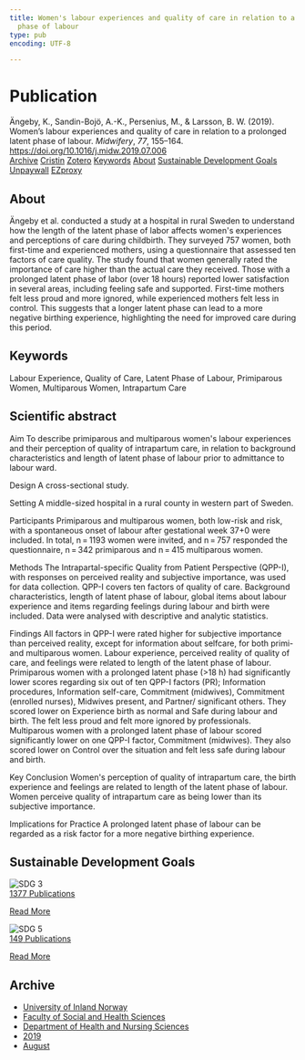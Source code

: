 ```yaml
---
title: Women's labour experiences and quality of care in relation to a prolonged latent
  phase of labour
type: pub
encoding: UTF-8

---
```

<h1>Publication</h1>
<article id="csl-bib-container-TI5JKAK9" class="csl-bib-container">
  <div class="csl-bib-body"> <div class="csl-entry">Ängeby, K., Sandin-Bojö, A.-K., Persenius, M., &#38; Larsson, B. W. (2019). Women’s labour experiences and quality of care in relation to a prolonged latent phase of labour. <i>Midwifery</i>, <i>77</i>, 155–164. <a href="https://doi.org/10.1016/j.midw.2019.07.006">https://doi.org/10.1016/j.midw.2019.07.006</a></div> </div>
  <div class="csl-bib-buttons">
    <a href="#taxonomy-article-TI5JKAK9" alt="archive" class="csl-bib-button">Archive</a>
    <a href="https://app.cristin.no/results/show.jsf?id=1719246" alt="Cristin" class="csl-bib-button">Cristin</a>
    <a href="http://zotero.org/groups/5881554/items/TI5JKAK9" alt="Zotero" class="csl-bib-button">Zotero</a>
    <a href="#keywords-article-TI5JKAK9" alt="keywords" class="csl-bib-button">Keywords</a>
    <a href="#about-article-TI5JKAK9" alt="about_pub" class="csl-bib-button">About</a>
    <a href="#sdg-article-TI5JKAK9" alt="sdg" class="csl-bib-button">Sustainable Development Goals</a>
    <a href="https://doi.org/10.1016/j.midw.2019.07.006" alt="Unpaywall" class="csl-bib-button">Unpaywall</a>
    <a href="https://doi.org/10.1016/j.midw.2019.07.006" alt="EZproxy" class="csl-bib-button">EZproxy</a>
  </div>
  <div id="csl-bib-meta-container-TI5JKAK9"></div>
</article>
<div id="csl-bib-meta-TI5JKAK9" class="csl-bib-meta">
  <article id="about-article-TI5JKAK9" class="about_pub-article">
    <h1>About</h1>
    Ängeby et al. conducted a study at a hospital in rural Sweden to understand how the length of the latent phase of labor affects women's experiences and perceptions of care during childbirth. They surveyed 757 women, both first-time and experienced mothers, using a questionnaire that assessed ten factors of care quality. The study found that women generally rated the importance of care higher than the actual care they received. Those with a prolonged latent phase of labor (over 18 hours) reported lower satisfaction in several areas, including feeling safe and supported. First-time mothers felt less proud and more ignored, while experienced mothers felt less in control. This suggests that a longer latent phase can lead to a more negative birthing experience, highlighting the need for improved care during this period.
  </article>
  <article id="keywords-article-TI5JKAK9" class="keywords-article">
    <h1>Keywords</h1>
    Labour Experience, Quality of Care, Latent Phase of Labour, Primiparous Women, Multiparous Women, Intrapartum Care
  </article>
  <article id="abstract-article-TI5JKAK9" class="abstract-article">
    <h1>Scientific abstract</h1>
    Aim 
To describe primiparous and multiparous women's labour experiences and their perception of quality of intrapartum care, in relation to background characteristics and length of latent phase of labour prior to admittance to labour ward. 
 
Design 
A cross-sectional study. 
 
Setting 
A middle-sized hospital in a rural county in western part of Sweden. 
 
Participants 
Primiparous and multiparous women, both low-risk and risk, with a spontaneous onset of labour after gestational week 37+0 were included. In total, n = 1193 women were invited, and n = 757 responded the questionnaire, n = 342 primiparous and n = 415 multiparous women. 
 
Methods 
The Intrapartal-specific Quality from Patient Perspective (QPP-I), with responses on perceived reality and subjective importance, was used for data collection. QPP-I covers ten factors of quality of care. Background characteristics, length of latent phase of labour, global items about labour experience and items regarding feelings during labour and birth were included. Data were analysed with descriptive and analytic statistics. 
 
Findings 
All factors in QPP-I were rated higher for subjective importance than perceived reality, except for information about selfcare, for both primi- and multiparous women. Labour experience, perceived reality of quality of care, and feelings were related to length of the latent phase of labour. Primiparous women with a prolonged latent phase (>18 h) had significantly lower scores regarding six out of ten QPP-I factors (PR); Information procedures, Information self-care, Commitment (midwives), Commitment (enrolled nurses), Midwives present, and Partner/ significant others. They scored lower on Experience birth as normal and Safe during labour and birth. The felt less proud and felt more ignored by professionals. Multiparous women with a prolonged latent phase of labour scored significantly lower on one QPP-I factor, Commitment (midwives). They also scored lower on Control over the situation and felt less safe during labour and birth. 
 
Key Conclusion 
Women's perception of quality of intrapartum care, the birth experience and feelings are related to length of the latent phase of labour. Women perceive quality of intrapartum care as being lower than its subjective importance. 
 
Implications for Practice 
A prolonged latent phase of labour can be regarded as a risk factor for a more negative birthing experience.
  </article>
  <article id="sdg-article-TI5JKAK9" class="sdg-article">
    <h1>Sustainable Development Goals</h1>
    <div class="sdg-container"><div id="sdg3" class="sdg">
        <img src="{{< params subfolder >}}images/sdg/sdg03_en.png" class="image" alt="SDG 3">
        <div class="sdg-overlay">
          <a href="{{< params subfolder >}}en/archive/?sdg=3#archive" class="sdg-publication-count"><span>1377</span> Publications</a>
          <p><a href="https://sdgs.un.org/goals/goal3" class="sdg-read-more">Read More</a></p>
        </div>
      </div> <div id="sdg5" class="sdg">
        <img src="{{< params subfolder >}}images/sdg/sdg05_en.png" class="image" alt="SDG 5">
        <div class="sdg-overlay">
          <a href="{{< params subfolder >}}en/archive/?sdg=5#archive" class="sdg-publication-count"><span>149</span> Publications</a>
          <p><a href="https://sdgs.un.org/goals/goal5" class="sdg-read-more">Read More</a></p>
        </div>
      </div></div>
  </article>
  <article id="taxonomy-article-TI5JKAK9" class="taxonomy-article">
    <h1>Archive</h1>
    <ul>
      <li><a href="{{< params subfolder >}}en/archive/?key=3DCRN523">University of Inland Norway</a></li>
      <li><a href="{{< params subfolder >}}en/archive/?key=IDKFS3MX">Faculty of Social and Health Sciences</a></li>
      <li><a href="{{< params subfolder >}}en/archive/?key=GTV4ECMZ">Department of Health and Nursing Sciences</a></li>
      <li><a href="{{< params subfolder >}}en/archive/?key=E7THIEEM">2019</a></li>
      <li><a href="{{< params subfolder >}}en/archive/?key=RVVJX4EK">August</a></li>
    </ul>
  </article>
</div>
